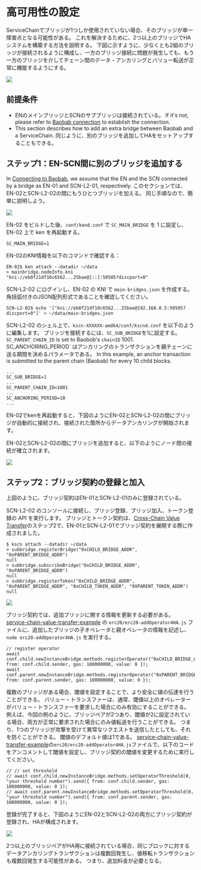 # 高可用性の設定

ServiceChainでブリッジが1つしか使用されていない場合、そのブリッジが単一障害点となる可能性がある。 これを解決するために、2つ以上のブリッジでHAシステムを構築する方法を説明する。 下図に示すように、少なくとも2組のブリッジが接続されるように構成し、一方のブリッジ接続に問題が発生しても、もう一方のブリッジを介してチェーン間のデータ・アンカリングとバリュー転送が正常に機能するようにする。

![](/img/nodes/sc-ha-arch.png)

## 前提条件<a id="prerequisites"></a>

- ENのメインブリッジとSCNのサブブリッジは接続されている。 If it's not, please refer to [Baobab connection](en-scn-connection.md) to establish the connection.
- This section describes how to add an extra bridge between Baobab and a ServiceChain. 同じように、別のブリッジを追加してHAをセットアップすることもできる。

## ステップ1：EN-SCN間に別のブリッジを追加する<a id="step-1-adding-another-bridge-between-en-scn"></a>

In [Connecting to Baobab](en-scn-connection.md), we assume that the EN and the SCN connected by a bridge as EN-01 and SCN-L2-01, respectively. このセクションでは、EN-02とSCN-L2-02の間にもうひとつブリッジを加える。
同じ手順なので、簡単に説明しよう。

![](/img/nodes/sc-ha-add-bridge.png)

EN-02 をビルドした後、`conf/kend.conf` で `SC_MAIN_BRIDGE` を 1 に設定し、EN-02 上で ken を再起動する。

```console
SC_MAIN_BRIDGE=1
```

EN-02のKNI情報を以下のコマンドで確認する：

```console
EN-02$ ken attach --datadir ~/data
> mainbridge.nodeInfo.kni
"kni://eb8f21df10c6562...25bae@[::]:50505?discport=0"
```

SCN-L2-02 にログインし、EN-02 の KNI で `main-bridges.json` を作成する。 角括弧付きのJSON配列形式であることを確認してください。

```console
SCN-L2-02$ echo '["kni://eb8f21df10c6562...25bae@192.168.0.5:50505?discport=0"]' > ~/data/main-bridges.json
```

SCN-L2-02 のシェル上で、`kscn-XXXXXX-amd64/conf/kscnd.conf` を以下のように編集します。
ブリッジを接続するには、`SC_SUB_BRIDGE`を1に設定する。
`SC_PARENT_CHAIN_ID` is set to Baobob's `chainID` 1001.
SC_ANCHORING_PERIOD\` はアンカリングのトランザクションを親チェーンに送る期間を決めるパラメータである。 In this example, an anchor transaction is submitted to the parent chain (Baobab) for every 10 child blocks.

```
...
SC_SUB_BRIDGE=1
...
SC_PARENT_CHAIN_ID=1001
...
SC_ANCHORING_PERIOD=10
...
```

EN-02でkenを再起動すると、下図のようにEN-02とSCN-L2-02の間にブリッジが自動的に接続され、接続された箇所からデータアンカリングが開始されます。

EN-02とSCN-L2-02の間にブリッジを追加すると、以下のようにノード間の接続が確立されます。

![](/img/nodes/sc-ha-before-register.png)

## ステップ2：ブリッジ契約の登録と加入<a id="step-2-registering-and-subscribing-the-bridge-contract"></a>

上図のように、ブリッジ契約はEN-01とSCN-L2-01のみに登録されている。

SCN-L2-02 のコンソールに接続し、ブリッジ登録、ブリッジ加入、トークン登録の API を実行します。 ブリッジとトークン契約は、[Cross-Chain Value Transfer](value-transfer.md)のステップ2で、EN-01とSCN-L2-01でブリッジ契約を展開する際に作成されました。

```
$ kscn attach --datadir ~/data
> subbridge.registerBridge("0xCHILD_BRIDGE_ADDR", "0xPARENT_BRIDGE_ADDR")
null
> subbridge.subscribeBridge("0xCHILD_BRIDGE_ADDR", "0xPARENT_BRIDGE_ADDR")
null
> subbridge.registerToken("0xCHILD_BRIDGE_ADDR", "0xPARENT_BRIDGE_ADDR", "0xCHILD_TOKEN_ADDR", "0XPARENT_TOKEN_ADDR")
null
```

![](/img/nodes/sc-ha-before-register2.png)

ブリッジ契約では、追加ブリッジに関する情報を更新する必要がある。 [service-chain-value-transfer-example](https://github.com/klaytn/servicechain-value-transfer-examples) の `erc20/erc20-addOperator4HA.js` ファイルに、追加したブリッジの子オペレータと親オペレータの情報を記述し、`node erc20-addOperator4HA.js` を実行する。

```
// register operator
await conf.child.newInstanceBridge.methods.registerOperator("0xCHILD_BRIDGE_ADDR").send({ from: conf.child.sender, gas: 100000000, value: 0 });
await conf.parent.newInstanceBridge.methods.registerOperator("0xPARENT_BRIDGE_ADDR").send({ from: conf.parent.sender, gas: 100000000, value: 0 });
```

複数のブリッジがある場合、閾値を設定することで、より安全に値の伝達を行うことができる。 バリュー・トランスファーは、通常、閾値以上のオペレーターがバリュー・トランスファーを要求した場合にのみ有効にすることができる。 例えば、今回の例のように、ブリッジペアが2つあり、閾値が2に設定されている場合、両方が正常に要求された場合にのみ値転送を行うことができる。 つまり、1つのブリッジが攻撃を受けて異常なリクエストを送信したとしても、それを防ぐことができる。 閾値のデフォルト値は1である。 [service-chain-value-transfer-example](https://github.com/klaytn/servicechain-value-transfer-examples)の`erc20/erc20-addOperator4HA.js`ファイルで、以下のコードをアンコメントして閾値を設定し、ブリッジ契約の閾値を変更するために実行してください。

```
// // set threshold
// await conf.child.newInstanceBridge.methods.setOperatorThreshold(0, "your threshold number").send({ from: conf.child.sender, gas: 100000000, value: 0 });
// await conf.parent.newInstanceBridge.methods.setOperatorThreshold(0, "your threshold number").send({ from: conf.parent.sender, gas: 100000000, value: 0 });
```

登録が完了すると、下図のようにEN-02とSCN-L2-02の両方にブリッジ契約が登録され、HAが構成されます。

![](/img/nodes/sc-ha-after-register.png)

2つ以上のブリッジペアがHA用に接続されている場合、同じブロックに対するデータアンカリングトランザクションは複数回発生し、値移転トランザクションも複数回発生する可能性がある。 つまり、追加料金が必要となる。
